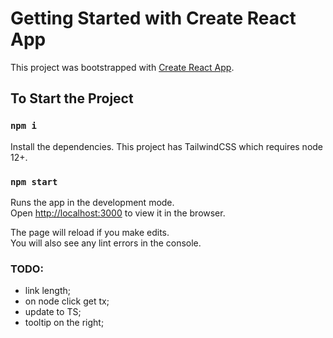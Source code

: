 # Getting Started with Create React App

This project was bootstrapped with [Create React App](https://github.com/facebook/create-react-app).

## To Start the Project

### `npm i`

Install the dependencies.
This project has TailwindCSS which requires node 12+.

### `npm start`

Runs the app in the development mode.\
Open [http://localhost:3000](http://localhost:3000) to view it in the browser.

The page will reload if you make edits.\
You will also see any lint errors in the console.

### TODO:

- link length;
- on node click get tx;
- update to TS;
- tooltip on the right;
